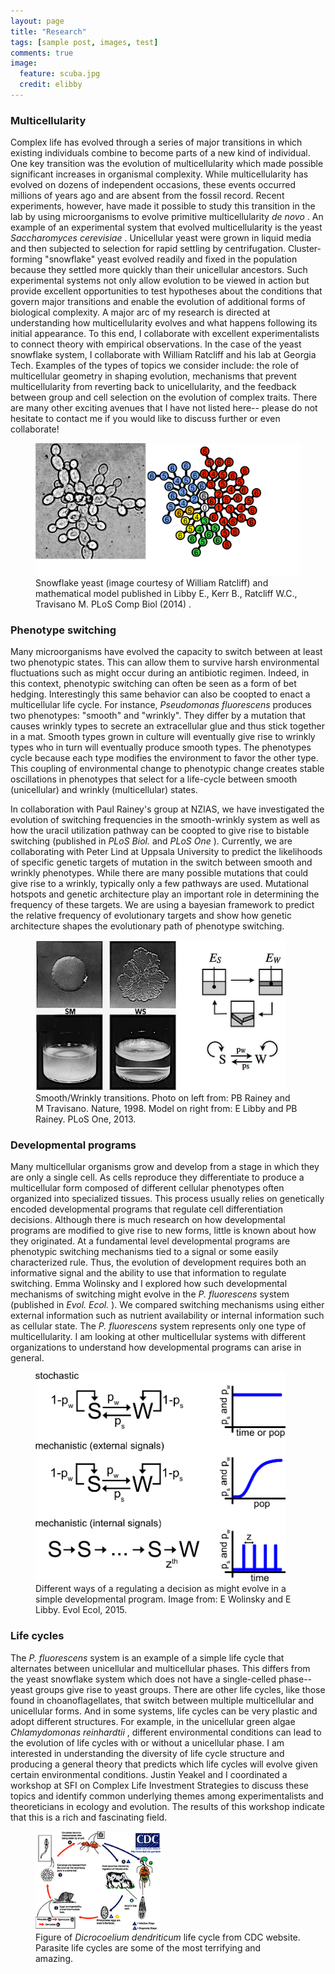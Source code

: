 ```yaml
---
layout: page
title: "Research"
tags: [sample post, images, test]
comments: true
image:
  feature: scuba.jpg
  credit: elibby
---
```



### Multicellularity
Complex life has evolved through a series of major transitions in which existing individuals combine to become parts of a new kind of individual. One key transition was the evolution of multicellularity which made possible significant increases in organismal complexity. While multicellularity has evolved on dozens of independent occasions, these events occurred millions of years ago and are absent from the fossil record. Recent experiments, however, have made it possible to study this transition in the lab by using microorganisms to evolve primitive multicellularity <I> de novo </I>. An example of an experimental system that evolved multicellularity is the yeast <I> Saccharomyces cerevisiae </I>.  Unicellular yeast were grown in liquid media and then subjected to selection for rapid settling by centrifugation. Cluster-forming "snowflake" yeast evolved readily and fixed in the population because they settled more quickly than their unicellular ancestors. Such experimental systems not only allow evolution to be viewed in action but provide excellent opportunities to test hypotheses about the conditions that govern major transitions and enable the evolution of additional forms of biological complexity. A major arc of my research is directed at understanding how multicellularity evolves and what happens following its initial appearance. To this end, I collaborate with excellent experimentalists to connect theory with empirical observations. In the case of the yeast snowflake system, I collaborate with William Ratcliff and his lab at Georgia Tech. Examples of the types of topics we consider include: the role of multicellular geometry in shaping evolution, mechanisms that prevent multicellularity from reverting back to unicellularity, and the feedback between group and cell selection on the evolution of complex traits. There are many other exciting avenues that I have not listed here-- please do not hesitate to contact me if you would like to discuss further or even collaborate!

<figure>
<a href="/images/snow_model.jpg"><img src="/images/snow_model.jpg" width="512"></a>
<figcaption> Snowflake yeast (image courtesy of William Ratcliff) and mathematical model published in Libby E., Kerr B., Ratcliff W.C., Travisano M. PLoS Comp Biol (2014) .</figcaption>
</figure>

### Phenotype switching
Many microorganisms have evolved the capacity to switch between at least two phenotypic states. This can allow them to survive harsh environmental fluctuations such as might occur during an antibiotic regimen. Indeed, in this context, phenotypic switching can often be seen as a form of bet hedging. Interestingly this same behavior can also be coopted to enact a multicellular life cycle. For instance, <I> Pseudomonas fluorescens </I> produces two phenotypes: "smooth" and "wrinkly". They differ by a mutation that causes wrinkly types to secrete an extracellular glue and thus stick together in a mat.  Smooth types grown in culture will eventually give rise to wrinkly types who in turn will eventually produce smooth types. The phenotypes cycle because each type modifies the environment to favor the other type. This coupling of environmental change to phenotypic change creates stable oscillations in phenotypes that select for a life-cycle between smooth (unicellular) and wrinkly (multicellular) states.  

In collaboration with Paul Rainey's group at NZIAS, we have investigated the evolution of switching frequencies in the smooth-wrinkly system as well as how the uracil utilization pathway can be coopted to give rise to bistable switching (published in <I> PLoS Biol. </I> and <I> PLoS One </I>). Currently, we are collaborating with Peter Lind at Uppsala University to predict the likelihoods of specific genetic targets of mutation in the switch between smooth and wrinkly phenotypes. While there are many possible mutations that could give rise to a wrinkly, typically only a few pathways are used. Mutational hotspots and genetic architecture play an important role in determining the frequency of these targets. We are using a bayesian framework to predict the relative frequency of evolutionary targets and show how genetic architecture shapes the evolutionary path of phenotype switching.

<figure>
<a href="/images/smooth_wrinkly.jpg"><img src="/images/smooth_wrinkly.jpg" width="400"></a>
<figcaption> Smooth/Wrinkly transitions. Photo on left from: PB Rainey and M Travisano. Nature, 1998. Model on right from: E Libby and PB Rainey. PLoS One, 2013.</figcaption>
</figure>


### Developmental programs
Many multicellular organisms grow and develop from a stage in which they are only a single cell. As cells reproduce they differentiate to produce a multicellular form composed of different cellular phenotypes often organized into specialized tissues. This process usually relies on genetically encoded developmental programs that regulate cell differentiation decisions. Although there is much research on how developmental programs are modified to give rise to new forms, little is known about how they originated. At a fundamental level developmental programs are phenotypic switching mechanisms tied to a signal or some easily characterized rule. Thus, the evolution of development requires both an informative signal and the ability to use that information to regulate switching. Emma Wolinsky and I explored how such developmental mechanisms of switching might evolve in the <I> P. fluorescens </I> system (published in <I> Evol. Ecol. </I>). We compared switching mechanisms using either external information such as nutrient availability or internal information such as cellular state. The <I> P. fluorescens </I> system represents only one type of multicellularity. I am looking at other multicellular systems with different organizations to understand how developmental programs can arise in general.

<figure>
<a href="/images/switch_rules.jpg"><img src="/images/switch_rules.jpg" width="400"></a>
<figcaption> Different ways of a regulating a decision as might evolve in a simple developmental program. Image from: E Wolinsky and E Libby. Evol Ecol, 2015.</figcaption>
</figure>


### Life cycles
The <I> P. fluorescens </I> system is an example of a simple life cycle that alternates between unicellular and multicellular phases. This differs from the yeast snowflake system which does not have a single-celled phase-- yeast groups give rise to yeast groups. There are other life cycles, like those found in choanoflagellates, that switch between multiple multicellular and unicellular forms. And in some systems, life cycles can be very plastic and adopt different structures. For example, in the unicellular green algae <I> Chlamydomonas reinhardtii </I>, different environmental conditions can lead to the evolution of life cycles with or without a unicellular phase. I am interested in understanding the diversity of life cycle structure and producing a general theory that predicts which life cycles will evolve given certain environmental conditions. Justin Yeakel and I coordinated a workshop at SFI on Complex Life Investment Strategies to discuss these topics and identify common underlying themes among experimentalists and theoreticians in ecology and evolution. The results of this workshop indicate that this is a rich and fascinating field.

<figure>
<a href="/images/cdc_cycle.jpg"><img src="/images/cdc_cycle.jpg" width="200"></a>
<figcaption> Figure of <I> Dicrocoelium dendriticum </I> life cycle from CDC website. Parasite life cycles are some of the most terrifying and amazing. </figcaption>
</figure>









